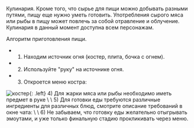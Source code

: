 Кулинария.
Кроме того, что сырье для пищи можно добывать разными путями, пищу еще нужно уметь готовить. Употребления сырого мяса или рыбы в пищу может повлечь за собой отравление и облучение.
Кулинария в данный момент доступна всем персонажам.

Алгоритм приготовления пищи.
- 1) Находим источник огня (костер, плита, бочка с огнем).
- 2) Используйте "руку" на источнике огня.
- 3) Откроется меню костра: 

![костер](https://snag.gy/oDsRVL.jpg){: .left} 4) Для жарки мяса или рыбы необходимо иметь предмет в руке \\
\\
5) Для готовки еды требуются различные ингредиенты для различных блюд, смотрите описание требований в окне чата: \\ 
\\
6) Не забываем, что готовку еды желательно отыгрывать эмоутами, и уже только финальную стадию прокликивать через меню.
